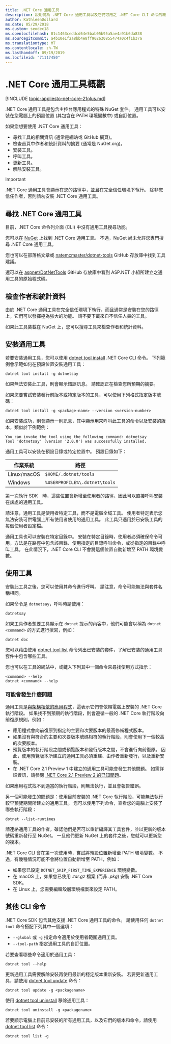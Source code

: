 ```yaml
---
title: .NET Core 通用工具
description: 說明何為 .NET Core 通用工具以及它們可用之 .NET Core CLI 命令的概觀。
author: KathleenDollard
ms.date: 05/29/2018
ms.custom: seodec18
ms.openlocfilehash: 01c1463ceddcd64e5bab05b95a5ae4a91b6da838
ms.sourcegitcommit: a4b10e1f2a8bb4e8ff902630855474a0c4f1b37a
ms.translationtype: MT
ms.contentlocale: zh-TW
ms.lasthandoff: 09/19/2019
ms.locfileid: "71117450"
---
```

# <a name="net-core-global-tools-overview"></a>.NET Core 通用工具概觀

[!INCLUDE [topic-appliesto-net-core-21plus.md](../../../includes/topic-appliesto-net-core-21plus.md)]

.NET Core 通用工具是包含主控台應用程式的特殊 NuGet 套件。 通用工具可以安裝在您電腦上的預設位置 (其包含在 PATH 環境變數中) 或自訂位置。

如果您想要使用 .NET Core 通用工具：

* 尋找工具的相關資訊 (通常是網站或 GitHub 網頁)。
* 檢查首頁中作者和統計資料的摘要 (通常是 NuGet.org)。
* 安裝工具。
* 呼叫工具。
* 更新工具。
* 解除安裝工具。

> [!IMPORTANT]
> .NET Core 通用工具會顯示在您的路徑中，並且在完全信任環境下執行。 除非您信任作者，否則請勿安裝 .NET Core 通用工具。

## <a name="find-a-net-core-global-tool"></a>尋找 .NET Core 通用工具

目前，.NET Core 命令列介面 (CLI) 中沒有通用工具搜尋功能。

您可以在 [NuGet](https://www.nuget.org) 上找到 .NET Core 通用工具。 不過，NuGet 尚未允許您專門搜尋 .NET Core 通用工具。

您也可以在部落格文章或 [natemcmaster/dotnet-tools](https://github.com/natemcmaster/dotnet-tools) GitHub 存放庫中找到工具建議。

還可以在 [aspnet/DotNetTools](https://github.com/aspnet/DotNetTools/) GitHub 存放庫中看到 ASP.NET 小組所建立之通用工具的原始程式碼。

## <a name="check-the-author-and-statistics"></a>檢查作者和統計資料

由於 .NET Core 通用工具在完全信任環境下執行，而且通常是安裝在您的路徑上，它們可以發揮極為強大的功能。 請不要下載來自不信任人員的工具。

如果此工具裝載在 NuGet 上，您可以搜尋工具來檢查作者和統計資料。

## <a name="install-a-global-tool"></a>安裝通用工具

若要安裝通用工具，您可以使用 [dotnet tool install](dotnet-tool-install.md) .NET Core CLI 命令。 下列範例會示範如何在預設位置安裝通用工具：

```dotnetcli
dotnet tool install -g dotnetsay
```

如果無法安裝此工具，則會顯示錯誤訊息。 請確認正在檢查您所預期的摘要。

如果您要嘗試安裝發行前版本或特定版本的工具，可以使用下列格式指定版本號碼：

```dotnetcli
dotnet tool install -g <package-name> --version <version-number>
```

如果安裝成功，則會顯示一則訊息，其中顯示用來呼叫此工具的命令以及安裝的版本，類似於下例範例：

```output
You can invoke the tool using the following command: dotnetsay
Tool 'dotnetsay' (version '2.0.0') was successfully installed.
```

通用工具可以安裝在預設目錄或特定位置中。 預設目錄如下：

| 作業系統          | 路徑                          |
|-------------|-------------------------------|
| Linux/macOS | `$HOME/.dotnet/tools`         |
| Windows     | `%USERPROFILE%\.dotnet\tools` |

第一次執行 SDK　時，這些位置會新增至使用者的路徑，因此可以直接呼叫安裝在該處的通用工具。

請注意，通用工具是使用者特定工具，而不是電腦全域工具。 使用者特定表示您無法安裝可供電腦上所有使用者使用的通用工具。 此工具只適用於已安裝工具的每個使用者設定檔。

通用工具也可以安裝在特定目錄中。 安裝在特定目錄時，使用者必須確保命令可用，方法是在路徑中包含該目錄、使用指定的目錄呼叫命令，或從指定的目錄中呼叫工具。
在此情況下，.NET Core CLI 不會將這個位置自動新增至 PATH 環境變數。

## <a name="use-the-tool"></a>使用工具

安裝此工具之後，您可以使用其命令進行呼叫。 請注意，命令可能無法與套件名稱相同。

如果命令是 `dotnetsay`，呼叫時請使用：

```console
dotnetsay
```

如果工具作者想要工具顯示在 `dotnet` 提示的內容中，他們可能會以稱為 `dotnet <command>` 的方式進行撰寫，例如：

```dotnetcli
dotnet doc
```

您可以藉由使用 [dotnet tool list](dotnet-tool-list.md) 命令列出已安裝的套件，了解已安裝的通用工具套件中包含哪些工具。

您也可以在工具的網站中，或鍵入下列其中一個命令來尋找使用方式指示：

```console
<command> --help
dotnet <command> --help
```

### <a name="what-could-go-wrong"></a>可能會發生什麼問題

通用工具是[與架構相依的應用程式](../deploying/index.md#framework-dependent-deployments-fdd)，這表示它們會依賴電腦上安裝的 .NET Core 執行階段。 如果找不到預期的執行階段，則會遵循一般的 .NET Core 執行階段向前復原規則，例如：

* 應用程式會向前復原到指定的主要和次要版本的最高修補程式版本。
* 如果沒有與符合的主要和次要版本號碼相符的執行階段，則會使用下一個較高的次要版本。
* 預覽版本的執行階段之間或預覽版本和發行版本之間，不會進行向前復原。 因此，使用預覽版本所建立的通用工具必須重建、由作者重新發行，以及重新安裝。
* 在 .NET Core 2.1 Preview 1 中建立的通用工具可能會發生其他問題。 如需詳細資訊，請參閱 [.NET Core 2.1 Preview 2 的已知問題](https://github.com/dotnet/core/blob/master/release-notes/2.1/Preview/2.1.0-preview2-known-issues.md)。

如果應用程式找不到適當的執行階段，則無法執行，並且會報告錯誤。

另一個可能發生的問題是：使用目前安裝的 .NET Core 執行階段，可能無法執行較早預覽期間所建立的通用工具。 您可以使用下列命令，查看您的電腦上安裝了哪些執行階段：

```dotnetcli
dotnet --list-runtimes
```

請連絡通用工具的作者，確認他們是否可以重新編譯其工具套件，並以更新的版本號碼重新發行至 NuGet。 一旦他們更新 NuGet 上的套件之後，您就可以更新您的複本。

.NET Core CLI 會在第一次使用時，嘗試將預設位置新增至 PATH 環境變數。 不過，有幾種情況可能不會將位置自動新增至 PATH，例如：

* 如果您已設定 `DOTNET_SKIP_FIRST_TIME_EXPERIENCE` 環境變數。
* 在 macOS 上，如果您已使用 *.tar.gz* 檔案 (而非 *.pkg*) 安裝 .NET Core SDK。
* 在 Linux 上，您需要編輯殼層環境檔案來設定 PATH。

## <a name="other-cli-commands"></a>其他 CLI 命令

.NET Core SDK 包含其他支援 .NET Core 通用工具的命令。 請使用任何 `dotnet tool` 命令搭配下列其中一個選項：

* `--global` 或 `-g` 指定命令適用於使用者範圍通用工具。
* `--tool-path` 指定通用工具的自訂位置。

若要查看哪些命令適用於通用工具：

```dotnetcli
dotnet tool --help
```

更新通用工具需要解除安裝再使用最新的穩定版本重新安裝。 若要更新通用工具，請使用 [dotnet tool update](dotnet-tool-update.md) 命令：

```dotnetcli
dotnet tool update -g <packagename>
```

使用 [dotnet tool uninstall](dotnet-tool-uninstall.md) 移除通用工具：

```dotnetcli
dotnet tool uninstall -g <packagename>
```

若要顯示電腦上目前已安裝的所有通用工具，以及它們的版本和命令，請使用 [dotnet tool list](dotnet-tool-list.md) 命令：

```dotnetcli
dotnet tool list -g
```
